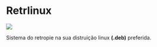 # Retrlinux
![](https://uploads.filipeflop.com/2017/09/Retropie.png)

Sistema do retropie na sua distruição linux **(.deb)** preferida.

